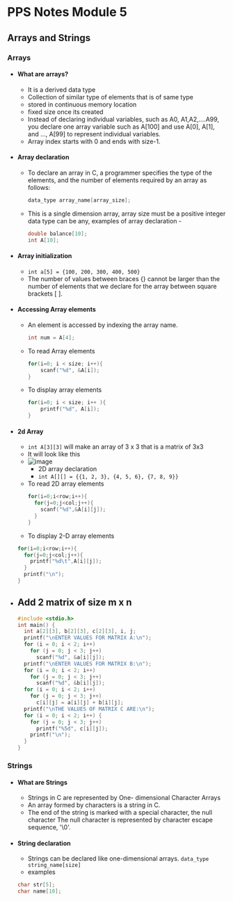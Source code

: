 # PPS Notes Module 5

## Arrays and Strings

### Arrays

- #### What are arrays?

  - It is a derived data type
  - Collection of similar type of elements that is of same type
  - stored in continuous memory location
  - fixed size once its created
  - Instead of declaring individual variables, such as A0,
    A1,A2,….A99, you declare one array variable such as A[100]
    and use A[0], A[1], and ..., A[99] to represent individual
    variables.
  - Array index starts with 0 and ends with size-1.

- #### Array declaration
  - To declare an array in C, a programmer specifies the type of
    the elements, and the number of elements required by an
    array as follows:
    ```c
    data_type array_name[array_size];
    ```
  - This is a single dimension array, array size must be a positive integer
    data type can be any, examples of array declaration -
    ```c
    double balance[10];
    int A[10];
    ```
- #### Array initialization

  - `int a[5] = {100, 200, 300, 400, 500}`
  - The number of values between braces {} cannot be larger than the number
    of elements that we declare for the array between square brackets [ ].

- #### Accessing Array elements
  - An element is accessed by indexing the array name.
    ```c
    int num = A[4];
    ```
  - To read Array elements
    ```c
    for(i=0; i < size; i++){
        scanf("%d", &A[i]);
    }
    ```
  - To display array elements
    ```c
    for(i=0; i < size; i++ ){
        printf("%d", A[i]);
    }
    ```
- #### 2d Array

  - `int A[3][3]` will make an array of 3 x 3 that is a matrix of 3x3
  - It will look like this
  - ![image](https://user-images.githubusercontent.com/53911515/214111673-32d2c764-ea91-437a-b1b5-66bf039ee02b.png)
    - 2D array declaration
    - `int A[][] = {{1, 2, 3}, {4, 5, 6}, {7, 8, 9}}`
  - To read 2D array elements
    ```c
    for(i=0;i<row;i++){
      for(j=0;j<col;j++){
        scanf("%d",&A[i][j]);
      }
    }
    ```
  - To display 2-D array elements

  ```c
  for(i=0;i<row;i++){
    for(j=0;j<col;j++){
      printf("%d\t",A[i][j]);
    }
    printf("\n");
  }
  ```

- ## Add 2 matrix of size m x n

  ```c
  #include <stdio.h>
  int main() {
    int a[2][3], b[2][3], c[2][3], i, j;
    printf("\nENTER VALUES FOR MATRIX A:\n");
    for (i = 0; i < 2; i++)
      for (j = 0; j < 3; j++)
        scanf("%d", &a[i][j]);
    printf("\nENTER VALUES FOR MATRIX B:\n");
    for (i = 0; i < 2; i++)
      for (j = 0; j < 3; j++)
        scanf("%d", &b[i][j]);
    for (i = 0; i < 2; i++)
      for (j = 0; j < 3; j++)
        c[i][j] = a[i][j] + b[i][j];
    printf("\nTHE VALUES OF MATRIX C ARE:\n");
    for (i = 0; i < 2; i++) {
      for (j = 0; j < 3; j++)
        printf("%5d", c[i][j]);
      printf("\n");
    }
  }
  ```

### Strings

- #### What are Strings
  - Strings in C are represented by One- dimensional Character Arrays
  - An array formed by characters is a string in C.
  - The end of the string is marked with a special character, the null
    character The null character is represented by character escape sequence,
    '\0'.
- #### String declaration
  - Strings can be declared like one-dimensional arrays.
    `data_type string_name[size]`
  - examples
  ```c
  char str[5];
  char name[10];
  ```
